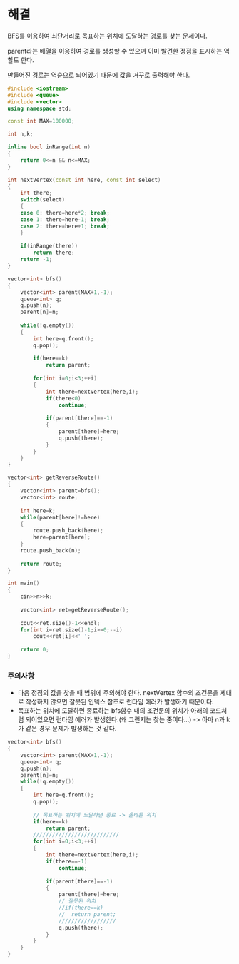 # 해결 
BFS를 이용하여 최단거리로 목표하는 위치에 도달하는 경로를 찾는 문제이다.  

parent라는 배열을 이용하여 경로를 생성할 수 있으며 이미 발견한 정점을 표시하는 역할도 한다.  

만들어진 경로는 역순으로 되어있기 때문에 값을 거꾸로 출력해야 한다.  
```c++
#include <iostream>
#include <queue>
#include <vector>
using namespace std;

const int MAX=100000;

int n,k;

inline bool inRange(int n)
{
    return 0<=n && n<=MAX;
}

int nextVertex(const int here, const int select)
{
    int there;
    switch(select)
    {
    case 0: there=here*2; break;
    case 1: there=here-1; break;
    case 2: there=here+1; break;
    }
    
    if(inRange(there))
        return there;
    return -1;
}

vector<int> bfs()
{
    vector<int> parent(MAX+1,-1);
    queue<int> q;
    q.push(n);
    parent[n]=n;
    
    while(!q.empty())
    {
        int here=q.front();
        q.pop();
        
        if(here==k)
            return parent;
        
        for(int i=0;i<3;++i)
        {
            int there=nextVertex(here,i);
            if(there<0)
                continue;
            
            if(parent[there]==-1)
            {
                parent[there]=here;
                q.push(there);
            }
        }
    }
}

vector<int> getReverseRoute()
{
    vector<int> parent=bfs();
    vector<int> route;
    
    int here=k;
    while(parent[here]!=here)
    {
        route.push_back(here);
        here=parent[here];
    }
    route.push_back(n);
    
    return route;
}

int main()
{
    cin>>n>>k;
    
    vector<int> ret=getReverseRoute();
    
    cout<<ret.size()-1<<endl;
    for(int i=ret.size()-1;i>=0;--i)
        cout<<ret[i]<<' ';
    
    return 0;
}
```

### 주의사항 
- 다음 정점의 값을 찾을 때 범위에 주의해야 한다. nextVertex 함수의 조건문을 제대로 작성하지 않으면 잘못된 인덱스 참조로 런타임 에러가 발생하기 때문이다.   
- 목표하는 위치에 도달하면 종료하는 bfs함수 내의 조건문의 위치가 아래의 코드처럼 되어있으면 런타임 에러가 발생한다.(왜 그런지는 찾는 중이다...) -> 아마 n과 k가 같은 경우 문제가 발생하는 것 같다.
```c++
vector<int> bfs()
{
    vector<int> parent(MAX+1,-1);
    queue<int> q;
    q.push(n);
    parent[n]=n;
    while(!q.empty())
    {
        int here=q.front();
        q.pop();
        
        // 목표하는 위치에 도달하면 종료 -> 올바른 위치
        if(here==k)
            return parent;
        ///////////////////////////
        for(int i=0;i<3;++i)
        {
            int there=nextVertex(here,i);
            if(there==-1)
                continue;
            
            if(parent[there]==-1)
            {
                parent[there]=here;
                // 잘못된 위치
                //if(there==k)
                //  return parent;
                //////////////////
                q.push(there);
            }
        }
    }
}
```
